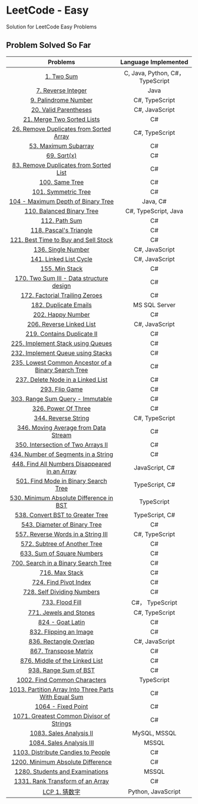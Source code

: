 # LeetCode - Easy

Solution for LeetCode Easy Problems

## Problem Solved So Far

|                                                                  Problems                                                                  |       Language Implemented       |
| :----------------------------------------------------------------------------------------------------------------------------------------: | :------------------------------: |
|                                            [1. Two Sum](https://leetcode.com/problems/two-sum/)                                            | C, Java, Python, C#， TypeScript |
|                                  [7. Reverse Integer](https://leetcode-cn.com/problems/reverse-integer/)                                   |               Java               |
|                                [9. Palindrome Number](https://leetcode-cn.com/problems/palindrome-number/)                                 |          C#, TypeScript          |
|                                [20. Valid Parentheses](https://leetcode-cn.com/problems/valid-parentheses/)                                |          C#, JavaScript          |
|                           [21. Merge Two Sorted Lists](https://leetcode-cn.com/problems/merge-two-sorted-lists/)                           |                C#                |
|              [26. Remove Duplicates from Sorted Array](https://leetcode-cn.com/problems/remove-duplicates-from-sorted-array/)              |          C#, TypeScript          |
|                                 [53. Maximum Subarray](https://leetcode-cn.com/problems/maximum-subarray/)                                 |                C#                |
|                                           [69. Sqrt(x)](https://leetcode-cn.com/problems/sqrtx/)                                           |                C#                |
|               [83. Remove Duplicates from Sorted List](https://leetcode-cn.com/problems/remove-duplicates-from-sorted-list/)               |                C#                |
|                                       [100. Same Tree](https://leetcode-cn.com/problems/same-tree/)                                        |                C#                |
|                                  [101. Symmetric Tree](https://leetcode-cn.com/problems/symmetric-tree/)                                   |                C#                |
|                      [104 - Maximum Depth of Binary Tree](https://leetcode.com/problems/maximum-depth-of-binary-tree)                      |             Java, C#             |
|                            [110. Balanced Binary Tree](https://leetcode-cn.com/problems/balanced-binary-tree/)                             |       C#, TypeScript, Java       |
|                                        [112. Path Sum](https://leetcode-cn.com/problems/path-sum/)                                         |                C#                |
|                                [118. Pascal's Triangle](https://leetcode-cn.com/problems/pascals-triangle/)                                |                C#                |
|                 [121. Best Time to Buy and Sell Stock](https://leetcode-cn.com/problems/best-time-to-buy-and-sell-stock/)                  |                C#                |
|                                   [136. Single Number](https://leetcode-cn.com/problems/single-number/)                                    |          C#, JavaScript          |
|                               [141. Linked List Cycle](https://leetcode-cn.com/problems/linked-list-cycle/)                                |          C#, JavaScript          |
|                                       [155. Min Stack](https://leetcode-cn.com/problems/min-stack/)                                        |                C#                |
|              [170. Two Sum III - Data structure design](https://leetcode-cn.com/problems/two-sum-iii-data-structure-design/)               |                C#                |
|                       [172. Factorial Trailing Zeroes](https://leetcode-cn.com/problems/factorial-trailing-zeroes/)                        |                C#                |
|                                [182. Duplicate Emails](https://leetcode-cn.com/problems/duplicate-emails/)                                 |          MS SQL Server           |
|                              [202. Happy Number](https://leetcode-cn.com/problems/happy-number/submissions/)                               |                C#                |
|                             [206. Reverse Linked List](https://leetcode-cn.com/problems/reverse-linked-list/)                              |          C#, JavaScript          |
|                           [219. Contains Duplicate II](https://leetcode-cn.com/problems/contains-duplicate-ii/)                            |                C#                |
|                    [225. Implement Stack using Queues](https://leetcode-cn.com/problems/implement-stack-using-queues/)                     |                C#                |
|                    [232. Implement Queue using Stacks](https://leetcode-cn.com/problems/implement-queue-using-stacks/)                     |                C#                |
|  [235. Lowest Common Ancestor of a Binary Search Tree](https://leetcode-cn.com/problems/lowest-common-ancestor-of-a-binary-search-tree/)   |                C#                |
|                    [237. Delete Node in a Linked List](https://leetcode-cn.com/problems/delete-node-in-a-linked-list/)                     |                C#                |
|                                       [293. Flip Game](https://leetcode-cn.com/problems/flip-game/)                                        |                C#                |
|                      [303. Range Sum Query - Immutable](https://leetcode-cn.com/problems/range-sum-query-immutable/)                       |                C#                |
|                                  [326. Power Of Three](https://leetcode-cn.com/problems/power-of-three/)                                   |                C#                |
|                                  [344. Reverse String](https://leetcode-cn.com/problems/reverse-string/)                                   |          C#, TypeScript          |
|                 [346. Moving Average from Data Stream](https://leetcode-cn.com/problems/moving-average-from-data-stream/)                  |                C#                |
|                   [350. Intersection of Two Arrays II](https://leetcode-cn.com/problems/intersection-of-two-arrays-ii/)                    |                C#                |
|                  [434. Number of Segments in a String](https://leetcode-cn.com/problems/number-of-segments-in-a-string/)                   |                C#                |
|        [448. Find All Numbers Disappeared in an Array](https://leetcode-cn.com/problems/find-all-numbers-disappeared-in-an-array/)         |          JavaScript, C#          |
|                 [501. Find Mode in Binary Search Tree](https://leetcode-cn.com/problems/find-mode-in-binary-search-tree/)                  |          TypeScript, C#          |
|              [530. Minimum Absolute Difference in BST](https://leetcode-cn.com/problems/minimum-absolute-difference-in-bst/)               |            TypeScript            |
|                     [538. Convert BST to Greater Tree](https://leetcode-cn.com/problems/convert-bst-to-greater-tree/)                      |          TypeScript, C#          |
|                         [543. Diameter of Binary Tree](https://leetcode-cn.com/problems/diameter-of-binary-tree/)                          |                C#                |
|                   [557. Reverse Words in a String III](https://leetcode-cn.com/problems/reverse-words-in-a-string-iii/)                    |          C#, TypeScript          |
|                         [572. Subtree of Another Tree](https://leetcode-cn.com/problems/subtree-of-another-tree/)                          |                C#                |
|                           [633. Sum of Square Numbers](https://leetcode-cn.com/problems/sum-of-square-numbers/)                            |                C#                |
|                  [700. Search in a Binary Search Tree](https://leetcode-cn.com/problems/search-in-a-binary-search-tree/)                   |                C#                |
|                                       [716. Max Stack](https://leetcode-cn.com/problems/max-stack/)                                        |                C#                |
|                                [724. Find Pivot Index](https://leetcode-cn.com/problems/find-pivot-index/)                                 |                C#                |
|                           [728. Self Dividing Numbers](https://leetcode-cn.com/problems/self-dividing-numbers/)                            |                C#                |
|                                [733. Flood Fill](https://leetcode-cn.com/problems/flood-fill/submissions/)                                 |         C#， TypeScript          |
|                               [771. Jewels and Stones](https://leetcode-cn.com/problems/jewels-and-stones/)                                |          C#, TypeScript          |
|                                      [824 - Goat Latin](https://leetcode-cn.com/problems/goat-latin/)                                      |                C#                |
|                               [832. Flipping an Image](https://leetcode-cn.com/problems/flipping-an-image/)                                |                C#                |
|                               [836. Rectangle Overlap](https://leetcode-cn.com/problems/rectangle-overlap/)                                |          C#, JavaScript          |
|                                [867. Transpose Matrix](https://leetcode-cn.com/problems/transpose-matrix/)                                 |                C#                |
|                       [876. Middle of the Linked List](https://leetcode-cn.com/problems/middle-of-the-linked-list/)                        |                C#                |
|                                [938. Range Sum of BST](https://leetcode-cn.com/problems/range-sum-of-bst/)                                 |                C#                |
|                          [1002. Find Common Characters](https://leetcode-cn.com/problems/find-common-characters/)                          |            TypeScript            |
| [1013. Partition Array Into Three Parts With Equal Sum](https://leetcode-cn.com/problems/partition-array-into-three-parts-with-equal-sum/) |                C#                |
|                                    [1064 - Fixed Point](https://leetcode-cn.com/problems/fixed-point/)                                     |                C#                |
|              [1071. Greatest Common Divisor of Strings](https://leetcode-cn.com/problems/greatest-common-divisor-of-strings/)              |                C#                |
|                               [1083. Sales Analysis II](https://leetcode-cn.com/problems/sales-analysis-ii/)                               |           MySQL, MSSQL           |
|                              [1084. Sales Analysis III](https://leetcode-cn.com/problems/sales-analysis-iii/)                              |              MSSQL               |
|                    [1103. Distribute Candies to People](https://leetcode-cn.com/problems/distribute-candies-to-people/)                    |                C#                |
|                     [1200. Minimum Absolute Difference](https://leetcode-cn.com/problems/minimum-absolute-difference/)                     |                C#                |
|                       [1280. Students and Examinations](https://leetcode-cn.com/problems/students-and-examinations/)                       |              MSSQL               |
|                      [1331. Rank Transform of an Array](https://leetcode-cn.com/problems/rank-transform-of-an-array/)                      |                C#                |
|                                      [LCP 1. 猜数字](https://leetcode-cn.com/problems/guess-numbers/)                                      |        Python, JavaScript        |
